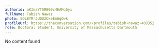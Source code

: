 ```yaml
---
authorid: aKImzYTSRG00c4EAMq6yi
fullName: Tabish Nawaz
photo: 5QL8YMrJUQU2CkeEmWqQwk
profileUrl: https://theconversation.com//profiles/tabish-nawaz-408352
role: Doctoral Student, University of Massachusetts Dartmouth
---
```

No content found
